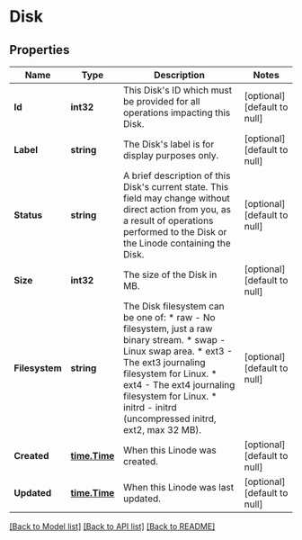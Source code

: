 # Disk

## Properties
Name | Type | Description | Notes
------------ | ------------- | ------------- | -------------
**Id** | **int32** | This Disk&#x27;s ID which must be provided for all operations impacting this Disk.  | [optional] [default to null]
**Label** | **string** | The Disk&#x27;s label is for display purposes only.  | [optional] [default to null]
**Status** | **string** | A brief description of this Disk&#x27;s current state. This field may change without direct action from you, as a result of operations performed to the Disk or the Linode containing the Disk.  | [optional] [default to null]
**Size** | **int32** | The size of the Disk in MB. | [optional] [default to null]
**Filesystem** | **string** | The Disk filesystem can be one of:    * raw - No filesystem, just a raw binary stream.   * swap - Linux swap area.   * ext3 - The ext3 journaling filesystem for Linux.   * ext4 - The ext4 journaling filesystem for Linux.   * initrd - initrd (uncompressed initrd, ext2, max 32 MB).  | [optional] [default to null]
**Created** | [**time.Time**](time.Time.md) | When this Linode was created. | [optional] [default to null]
**Updated** | [**time.Time**](time.Time.md) | When this Linode was last updated. | [optional] [default to null]

[[Back to Model list]](../README.md#documentation-for-models) [[Back to API list]](../README.md#documentation-for-api-endpoints) [[Back to README]](../README.md)

